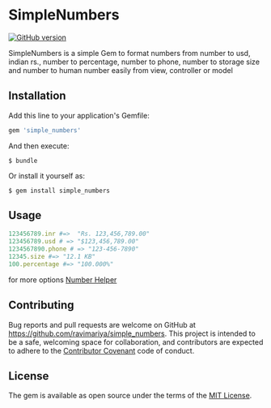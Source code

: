 # SimpleNumbers

[![GitHub version](https://badge.fury.io/gh/ravimariya%2Fsimple_numbers.svg)](https://badge.fury.io/gh/ravimariya%2Fsimple_numbers)

SimpleNumbers is a simple Gem to format numbers from number to usd, indian rs., number to percentage, number to phone, number to storage size and number to human number easily from view, controller or model

## Installation

Add this line to your application's Gemfile:

```ruby
gem 'simple_numbers'
```

And then execute:

    $ bundle

Or install it yourself as:

    $ gem install simple_numbers

## Usage

```ruby
123456789.inr #=>  "Rs. 123,456,789.00"
123456789.usd # => "$123,456,789.00"
1234567890.phone # => "123-456-7890"
12345.size #=> "12.1 KB"
100.percentage #=> "100.000%"
```
for more options [Number Helper](http://api.rubyonrails.org/classes/ActionView/Helpers/NumberHelper.html)

## Contributing

Bug reports and pull requests are welcome on GitHub at https://github.com/ravimariya/simple_numbers. This project is intended to be a safe, welcoming space for collaboration, and contributors are expected to adhere to the [Contributor Covenant](http://contributor-covenant.org) code of conduct.


## License

The gem is available as open source under the terms of the [MIT License](http://opensource.org/licenses/MIT).

